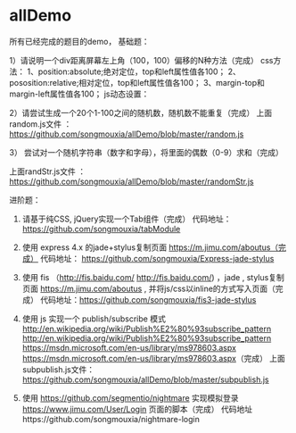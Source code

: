 # allDemo
所有已经完成的题目的demo，
基础题：

1）请说明一个div距离屏幕左上角（100，100）偏移的N种方法（完成）
     css方法：
    1、position:absolute;绝对定位，top和left属性值各100；
    2、pososition:relative;相对定位，top和left属性值各100；
    3、margin-top和margin-left属性值各100；
    js动态设置：

2）请尝试生成一个20个1-100之间的随机数，随机数不能重复（完成）
  上面random.js文件 ：https://github.com/songmouxia/allDemo/blob/master/random.js
 
3） 尝试对一个随机字符串（数字和字母），将里面的偶数（0-9）求和（完成）
                
 上面randStr.js文件 ：https://github.com/songmouxia/allDemo/blob/master/randomStr.js

  进阶题：
1) 请基于纯CSS, jQuery实现一个Tab组件（完成）
     代码地址：https://github.com/songmouxia/tabModule

2) 使用 express 4.x 的jade+stylus复制页面 https://m.jimu.com/aboutus（完成）
    代码地址： https://github.com/songmouxia/Express-jade-stylus

3) 使用 fis （http://fis.baidu.com/ <http://fis.baidu.com/>) ，jade , stylus复制页面 https://m.jimu.com/aboutus , 并将js/css以inline的方式写入页面（完成）
   代码地址：https://github.com/songmouxia/fis3-jade-stylus

6) 使用 js 实现一个 publish/subscribe 模式 http://en.wikipedia.org/wiki/Publish%E2%80%93subscribe_pattern <http://en.wikipedia.org/wiki/Publish%E2%80%93subscribe_pattern> https://msdn.microsoft.com/en-us/library/ms978603.aspx <https://msdn.microsoft.com/en-us/library/ms978603.aspx>（完成）
上面subpublish.js文件： https://github.com/songmouxia/allDemo/blob/master/subpublish.js

7) 使用 https://github.com/segmentio/nightmare 实现模拟登录 https://www.jimu.com/User/Login 页面的脚本（完成）
   代码地址https://github.com/songmouxia/nightmare-login
